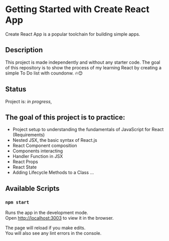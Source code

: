 # Getting Started with Create React App

Create React App is a popular toolchain for building simple apps.

## Description

This project is made independently and without any starter code.
The goal of this repository is to show the process of my learning React by creating a simple To Do list with coundonw. 🔥😊

## Status

Project is: _in progress_,

## The goal of this project is to practice:

- Project setup to understanding the fundamentals of JavaScript for React (Requirements)
- Nested JSX, the basic syntax of React.js
- React Component composition
- Components interacting
- Handler Function in JSX
- React Props
- React State
- Adding Lifecycle Methods to a Class
  ...

## Available Scripts

### `npm start`

Runs the app in the development mode.\
Open [http://localhost:3003](http://localhost:3003) to view it in the browser.

The page will reload if you make edits.\
You will also see any lint errors in the console.
